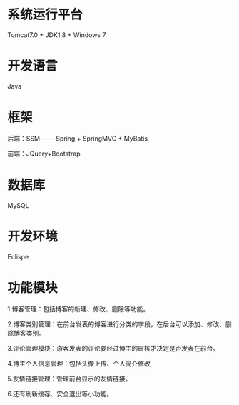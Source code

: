 # 系统运行平台
Tomcat7.0 + JDK1.8 + Windows 7

# 开发语言
Java

# 框架
后端：SSM —— Spring + SpringMVC + MyBatis

前端：JQuery+Bootstrap

# 数据库
MySQL

# 开发环境
Eclispe

# 功能模块
1.博客管理：包括博客的新建、修改、删除等功能。

2.博客类别管理：在前台发表的博客进行分类的字段，在后台可以添加、修改、删除博客类别。

3.评论管理模块：游客发表的评论要经过博主的审核才决定是否发表在前台。

4.博主个人信息管理：包括头像上传、个人简介修改

5.友情链接管理：管理前台显示的友情链接。

6.还有刷新缓存、安全退出等小功能。

